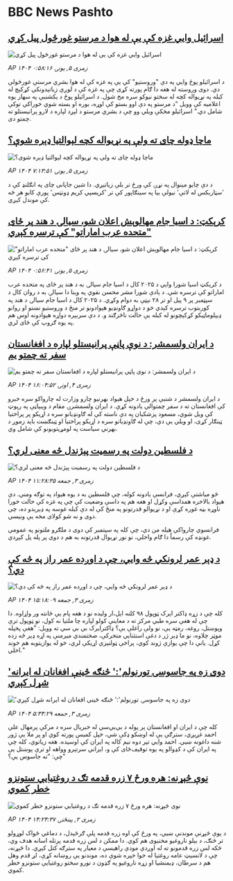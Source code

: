 # BBC News Pashto## [اسرائيل وايي غزه کې يې له هوا د مرستو غورځول پيل کړي](https://www.bbc.com/pashto/articles/cjdykk7eg1eo?at_campaign=githubrss)![اسرائيل وايي غزه کې يې له هوا د مرستو غورځول پيل کړي](https://ichef.bbci.co.uk/ace/ws/240/cpsprodpb/17f0/live/b28eab00-6a8e-11f0-af20-030418be2ca5.jpg)_AP ۱۴۰۴ زمری ۵, يونۍ ۰:۵۸:۱۶_د اسرائيلو پوځ وايي په دې "وروستيو" کې يې په غزه کې له هوا بشري مرستې غورځولې دي. دوی وروسته له هغه دا ګام پورته کړی چې په غزه کې د لوږې زياتېدونکي کړکېچ له کبله په نړيواله کچه له سختو نيوکو سره مخ شول. د اسرائيلو پوځ د يکشنبې په سهار يوه اعلاميه کې وويل "د مرستو په دې اوو بستو کې اوړه، بوره او بسته شوي خوراکي توکې شامل دي." اسرائيلو مخکې ويلي وو چې د بشري مرستو د لېږد لپاره د لارو پرانيستلو ته چمتو دی.## [ماچا ډوله چای ته ولې په نړیواله کچه لېوالتیا ډېره شوې؟](https://www.bbc.com/pashto/articles/c9395kz82gpo?at_campaign=githubrss)![ماچا ډوله چای ته ولې په نړیواله کچه لېوالتیا ډېره شوې؟](https://ichef.bbci.co.uk/ace/ws/240/cpsprodpb/edb3/live/82ed7ff0-6a31-11f0-af20-030418be2ca5.jpg)_AP ۱۴۰۴ زمری ۵, يونۍ ۷:۱۳:۵۱_د دې چایو مینوال په نړۍ کې ورځ تر بلې زیاتېږي. دا شین جاپانی چای په انګلنډ کې د 'سټاربکس له لاتې' نیولې بیا په سینګاپور کې تر 'کریسپي کریم ډونټس' پورې کابو هر څه کې موندل کېږي.## [کرېکټ: د اسيا جام مهالوېش اعلان شو، سيالۍ د هند پر ځای "متحده عرب اماراتو" کې ترسره کېږي](https://www.bbc.com/pashto/articles/c2074z9yzvqo?at_campaign=githubrss)![کرېکټ: د اسيا جام مهالوېش اعلان شو، سيالۍ د هند پر ځای "متحده عرب اماراتو" کې ترسره کېږي](https://ichef.bbci.co.uk/ace/ws/240/cpsprodpb/e791/live/5b2d7b20-6a84-11f0-af20-030418be2ca5.jpg)_AP ۱۴۰۴ زمری ۵, يونۍ ۰:۵۶:۴۱_د کرېکټ اسيا شورا وايي د ۲۰۲۵ کال د اسيا جام سيالۍ به د هند پر ځای په متحده عرب اماراتو کې ترسره شي. د يادې شورا مشر محسن نقوي په وينا دا سيالۍ به د روان کال د سپټمبر پر ۹ پيل او تر ۲۸ نېټې به دوام وکړي. د ۲۰۲۵ کال د اسيا جام سیالۍ د هند په کوربتوب ترسره کېدي خو د دواړو ګاونډيو هېوادونو تر منځ د وروستيو نښتو او روانو ډيپلوماټیکو کړکېچونو له کبله يې حالت ناڅرګند و. د دې سربېره دواړه هېوادونه اوس هم په یوه ګروپ کې ځای لري.## [د ایران ولسمشر: د نوې پاڼې پرانیستلو لپاره د افغانستان سفر ته چمتو یم](https://www.bbc.com/pashto/articles/c9qygyy1v24o?at_campaign=githubrss)![د ایران ولسمشر: د نوې پاڼې پرانیستلو لپاره د افغانستان سفر ته چمتو یم](https://ichef.bbci.co.uk/ace/ws/240/cpsprodpb/aff9/live/c5c01210-6a37-11f0-af20-030418be2ca5.jpg)_AP ۱۴۰۴ زمری ۴, اونۍ ۱۶:۰۴:۵۲_د ایران ولسمشر د شنبې پر ورځ د خپل هېواد بهرنیو چارو وزارت له چارواکو سره خبرو کې افغانستان ته د سفر چمتوالي یادونه کړې.
د ایران ولسمشرۍ مقام د وېبپاڼې په رپوټ کې ویل شوي، مسعود پزشکیان په دې ناسته کې له ګاونډیانو سره د اړیکو پر پراختیا ټینګار کړی، او ویلي یې دي، چې له ګاونډیانو سره د اړیکو پراختیا او ټینګښت باید زموږ د بهرني سیاست په لومړیتوبونو کې شامل وي.## [د فلسطین دولت په رسمیت پېژندل څه معنی لري؟](https://www.bbc.com/pashto/articles/c4gdg5q7d47o?at_campaign=githubrss)![د فلسطین دولت په رسمیت پېژندل څه معنی لري؟](https://ichef.bbci.co.uk/ace/ws/240/cpsprodpb/e4f7/live/0adac050-694a-11f0-89ea-4d6f9851f623.jpg)_AP ۱۴۰۴ زمری ۳, جمعه ۱۱:۲۸:۳۵_څو میاشتې کېږي، فرانسې یادونه کوله، چې فلسطین به د یوه هېواد په توګه ومني. دې هېواد بالاخره همداسې وکړل او هغه هم په داسې وضعیت کې چې په غزه کې حالت خورا ناوړه بڼه غوره کړې او د نړیوالو قدرتونو په منځ کې له دې کبله غوسه په ډېرېدو ده، چې دوی و نه شو کولای مخه یې ونیسي.

فرانسوي چارواکي هیله من دي، چې کله په سپتمبر کې دوی د ملګرو ملتونو په عمومي غونډه کې رسماً دا ګام واخلي، نو نور نړیوال قدرتونه به هم د دوی پر پله پل کېږدي.## [د ډېر عمر لرونکي څه وايي، چې د اوږده عمر راز په څه کې دي؟](https://www.bbc.com/pashto/articles/cy9x9rx03djo?at_campaign=githubrss)![د ډېر عمر لرونکي څه وايي، چې د اوږده عمر راز په څه کې دي؟](https://ichef.bbci.co.uk/ace/ws/240/cpsprodpb/84ab/live/f6386e50-6957-11f0-af20-030418be2ca5.jpg)_AP ۱۴۰۴ زمری ۳, جمعه ۱۵:۱۸:۰۹_کله چې د زړه ډاکتر ایرک ټوپول ۹۸ کلنه ایل،ار ولیده نو د هغه پام یې ځانته ور واړاوه. دا چې له هغې سره  طبي  مرکز ته د معاینې کولو لپاره چا ملتیا نه کول، نو ټوپول ترې وپوښتل، روغه، رمټه یې، نو ولې راغلې یې؟
ډاکترایرک بي بي سي ته وویل: "هغې پخپله موټر چلاوه، نو ما ډېر ژر د دغې استثنایي متحرکې، صحتمندي میرمنې په اړه ډېر څه زده کړل. یانې دا چې یوازې ژوند کوي، پراخې ټولنیزي اړیکې لري، خو له یوازیتوبه هم خوند اخلي."## ['دوی زه په جاسوسۍ تورنولم':' څنګه ځینې افغانان له ایرانه شړل کېږي](https://www.bbc.com/pashto/articles/c93k3we0zqlo?at_campaign=githubrss)!['دوی زه په جاسوسۍ تورنولم':' څنګه ځینې افغانان له ایرانه شړل کېږي](https://ichef.bbci.co.uk/ace/ws/240/cpsprodpb/8a2c/live/101d22e0-6915-11f0-89ea-4d6f9851f623.jpg)_AP ۱۴۰۴ زمری ۳, جمعه ۵:۳۴:۲۹_کله چې د ایران او افغانستان پر پوله د بي‌بي‌سي له خبریال سره د مرکې پرمهال علي احمد غږېږي، سترګې یې له اوښکو ډکې شي، خپل کمیس پورته کوي او پر ملا یې ژور شنه داغونه ښيي. احمد وايي تېر دوه نیم کاله په ایران کې اوسېده.
هغه زیاتوي، کله چې په ایران کې د کډوالو په یوه توقیف‌ځای کې و، ایراني سرتېرو وواهه او ترې پوښتل یې چې: "ته جاسوس یې؟"## [نوې څېړنه: هره ورځ ۷ زره قدمه تګ د روغتیايي ستونزو خطر کموي](https://www.bbc.com/pashto/articles/c7vrven69qeo?at_campaign=githubrss)![نوې څېړنه: هره ورځ ۷ زره قدمه تګ د روغتیايي ستونزو خطر کموي](https://ichef.bbci.co.uk/ace/ws/240/cpsprodpb/e884/live/0858f3e0-68fc-11f0-8dbd-f3d32ebd3327.jpg)_AP ۱۴۰۴ زمری ۲, پينځنۍ ۱۴:۲۴:۳۷_د یوې څېړنې موندنې ښيي، په ورځ کې اوه زره قدمه پلې ګرځېدل، د دماغي ځواک لوړولو تر څنګ، د بېلو ناروغیو مخنیوی هم کوي.
دا ممکن د لس زره قدمه پرتله اسانه هدف وي، ځکه لس زره قدمونو ته له اوږدې مودې راهیسې د معیار په سترګه کتل کېږي.
دا څېړنه، چې د لانسیټ عامه روغتیا له خوا خپره شوې ده، موندنو یې روښانه کړې، لږ قدم وهل هم د سرطان، ډیمنشیا او زړه ناروغیو په ګډون د نورو سختو روغتیایې ستونزو خطر کموي.